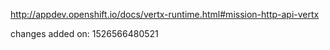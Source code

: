 http://appdev.openshift.io/docs/vertx-runtime.html#mission-http-api-vertx

changes added on: 1526566480521
